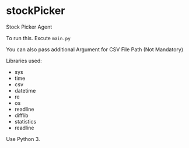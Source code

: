 # stockPicker
Stock Picker Agent

To run this.
Excute `main.py`

You can also pass additional Argument for CSV File Path (Not Mandatory)

Libraries used:
- sys
- time
- csv
- datetime
- re
- os
- readline
- difflib
- statistics
- readline

Use Python 3.
